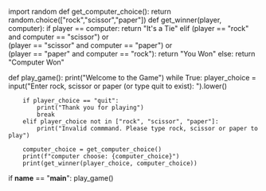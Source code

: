 import random
def get_computer_choice():
    return random.choice(["rock","scissor","paper"])
def get_winner(player, computer):
    if player == computer:
        return "It's a Tie"
    elif (player == "rock" and computer == "scissor") or \
         (player == "scissor" and computer == "paper") or \
         (player == "paper" and computer == "rock"):
        return "You Won"
    else:
        return "Computer Won"
    
def play_game():
    print("Welcome to the Game")
    while True:
        player_choice = input("Enter rock, scissor or paper (or type quit to exist): ").lower()

        if player_choice == "quit":
            print("Thank you for playing")
            break
        elif player_choice not in ["rock", "scissor", "paper"]:
            print("Invalid commmand. Please type rock, scissor or paper to play")

        computer_choice = get_computer_choice()
        print(f"computer choose: {computer_choice}")
        print(get_winner(player_choice, computer_choice))


if __name__ == "__main__":
    play_game()

